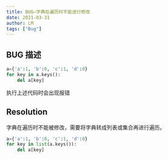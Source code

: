 ```yaml
---
title: BUG—字典在遍历时不能进行修改
date: 2021-03-31
author: LM
tags: ["Bug"]
---
```


## BUG 描述

```python
a={'a':1, 'b':0, 'c':1, 'd':0}
for key in a.keys():
	del a[key]
```

执行上述代码时会出现报错

## Resolution

字典在遍历时不能被修改，需要将字典转成列表或集合再进行遍历。

```python
a={'a':1, 'b':0, 'c':1, 'd':0}
for key in list(a.keys()):
	del a[key]
```


